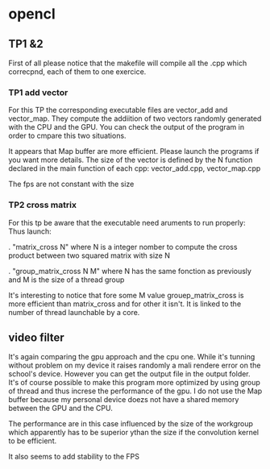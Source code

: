 # opencl
## TP1 &2
First of all please notice that the makefile will compile all the .cpp which correcpnd, each of them to one exercice.
### TP1 add vector
For this TP the corresponding executable files are vector_add and vector_map.
They compute the addiition of two vectors randomly generated with the CPU and the GPU.
You can check the output of the program in order to cmpare this two situations.

It appears that Map buffer are more efficient. Please launch the programs if you want more details.
The size of the vector is defined by the N function declared in the main function of each cpp: vector_add.cpp, vector_map.cpp

The fps are not constant with the size

### TP2 cross matrix
For this tp be aware that the executable need aruments to run properly:
Thus launch: 

. "matrix_cross N" where N is a integer nomber to compute the cross product between two squared matrix with size N  

. "group_matrix_cross N M" where N has the same fonction as previously and M is the size of a thread group

It's interesting to notice that fore some M value grouep_matrix_cross is more efficient than matrix_cross and for other it isn't.
It is linked to the number of thread launchable by a core.

## video filter
It's again comparing the gpu approach and the cpu one.
While it's tunning without problem on my device it raises randomly a mali rendere error on the school's device.
However you can get the output file in the output folder.
It's of course possible to make this program more optimized by using group of thread and thus increse the performance of the gpu.
I do not use the Map buffer because my personal device doezs not have a shared memory between the GPU and the CPU.

The performance are in this case influenced by the size of the workgroup which apparently has to be superior ythan the size if the convolution kernel to be efficient.

It also seems to add stability to the FPS


